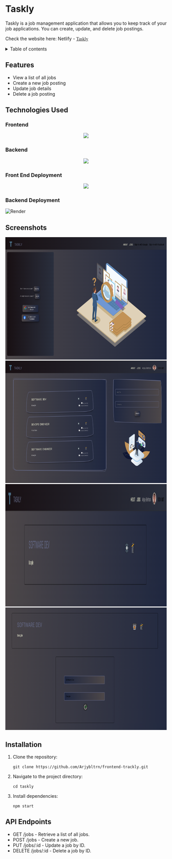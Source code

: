 # Taskly

Taskly is a job management application that allows you to keep track of your job applications. You can create, update, and delete job postings.

Check the website here:
Netlify - <a href="https://legendary-halva-8abb3f.netlify.app/" target="_blank"><span style="font-family:Source Code Pro">Taskly</span></a>

<details>
<summary> Table of contents</summary>
<li><a href="#features">Features</a></li>
<li><a href="#technologies-used">Technologies Used</a></li>
<li><a href="#screenshots">Screenshots</a></li>
<li><a href="#getting-started">Getting Started</a></li>
<li><a href="#future-enhancements">Future Enhancements</a></li>
<li><a href="#github-stats">GitHub Stats</a></li>
</details>

## Features

- View a list of all jobs
- Create a new job posting
- Update job details
- Delete a job posting

## Technologies Used


### Frontend
<p align="center">
  <a href="https://skillicons.dev">
    <img src="https://skillicons.dev/icons?i=react,css,html,sass, perline=3" />
  </a>
</p>


### Backend

<p align="center">
  <a href="https://skillicons.dev">
    <img src="https://skillicons.dev/icons?i=nodejs,express,mongodb, perline=3" />
  </a>
</p>


### Front End Deployment
<p align="center">

  <a href="https://skillicons.dev">
    <img src="https://skillicons.dev/icons?i=render,netlify, perline=3" /> 
</a>
</p>

### Backend Deployment
<p align="center">

![Render](https://img.shields.io/badge/Render-%46E3B7.svg?style=for-the-badge&logo=render&logoColor=white)

</p>

## Screenshots

<img src="src/md_imgs/Landing%20Page.png" width="700" height="381" alt="main page screenshot" />
<img src="src/md_imgs/Index.png" width="700" height="381" alt="main page screenshot" />
<img src="src/md_imgs/Show.png" width="700" height="381" alt="main page screenshot" />
<img src="src/md_imgs/ShowUpdate.png" width="700" height="381" alt="main page screenshot" />
  
## Installation

1. Clone the repository:

   ```shell
   git clone https://github.com/Arjybltrn/frontend-trackly.git
2. Navigate to the project directory:

   ```shell
   cd taskly
3. Install dependencies:

   ```shell
   npm start
## API Endpoints
- GET /jobs - Retrieve a list of all jobs.
- POST /jobs - Create a new job.
- PUT /jobs/:id - Update a job by ID.
- DELETE /jobs/:id - Delete a job by ID.


